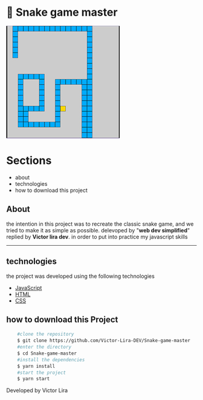 # 🐍 Snake game master

![](images/imagem-1.JPG)

# Sections
- about
- technologies
- how to download this project
##  About

the intention in this project was to recreate the classic snake game, and we tried to make it as simple as possible. delevoped by "**web dev simplified**" replied by **Victor lira dev**. in order to put into practice my javascript skills

---
 
 ## technologies
the project was developed using the following technologies
- [JavaScript](https://www.javascript.com/)
- [HTML](https://developer.mozilla.org/en-US/docs/Web/HTML)
- [CSS](https://developer.mozilla.org/en-US/docs/Web/CSS)

## how to download this Project
```bash
    #clone the repository
    $ git clone https://github.com/Victor-Lira-DEV/Snake-game-master
    #enter the directory
    $ cd Snake-game-master
    #install the dependencies
    $ yarn install
    #start the project
    $ yarn start
```
Developed by Victor Lira 
